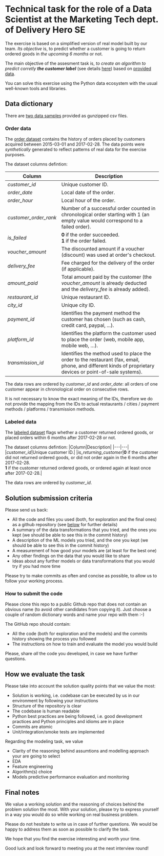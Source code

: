 # Technical task for the role of a Data Scientist at the Marketing Tech dept. of Delivery Hero SE

The exercise is based on a simplified version of real model built by our team. *Its objective* is, to predict whether a customer is going to return ordered goods in *the upcoming 6 months* or not.

The main objective of the assesment task is, *to create an algorithm to predict corretly **the customer label*** (see details [here](#Labeled-data)) based on [provided data](#Data-dictionary).

You can solve this exercise using the Python data ecosystem with the usual well-known tools and libraries.

## Data dictionary

There are [two data samples](./data/) provided as gunzipped csv files.

### Order data

The [order dataset](./data/machine_learning_challenge_order_data.csv.gz) contains the history of orders placed by customers acquired between 2015-03-01 and 2017-02-28. The data points were *synthetically* generated to reflect patterns of real data for the exercise purposes.

The dataset columns defintion:

|Column|Description|
|---|---|
|*customer_id*|Unique customer ID.|
|*order_date*|Local date of the order.|
|*order_hour*|Local hour of the order.|
|*customer_order_rank*|Number of a successful order counted in chronological order starting with 1 (an empty value would correspond to a failed order).|
|*is_failed*|**0** if the order succeeded.<br>**1** if the order failed.|
|*voucher_amount*|The discounted amount if a voucher (discount) was used at order's checkout.|
|*delivery_fee*|Fee charged for the delivery of the order (if applicable).|
|*amount_paid*|Total amount paid by the customer (the *voucher_amount* is already deducted and the *delivery_fee* is already added).|
|*restaurant_id*|Unique restaurant ID.|
|*city_id*|Unique city ID.|
|*payment_id*|Identifies the payment method the customer has chosen (such as cash, credit card, paypal, ...).|
|*platform_id*|Identifies the platform the customer used to place the order (web, mobile app, mobile web, …).|
|*transmission_id*|Identifies the method used to place the order to the restaurant (fax, email, phone, and different kinds of proprietary devices or point-of-sale systems).|

The data rows are ordered by *customer_id* and *order_date*: all orders of one customer appear in chronological order on consecutive rows.

It is not necessary to know the exact meaning of the IDs, therefore we do not provide the mapping from the IDs to actual restaurants / cities / payment methods / platforms / transmission methods.

### Labeled data

The [labeled dataset](./data/machine_learning_challenge_labeled_data.csv.gz) flags whether a customer returned ordered goods, or placed orders within 6 months after 2017-02-28 or not.

The dataset columns defintion:
|Column|Description|
|---|---|
|*customer_id*|Unique customer ID.|
|*is_returning_customer*|**0** if the customer did not returned ordered goods, or did not order again in the 6 months after 2017-02-28.<br>**1** if the customer returned ordered goods, or ordered again at least once after 2017-02-28.|

The data rows are ordered by *customer_id*.

## Solution submission criteria

Please send us back:

 - All the code and files you used (both, for exploration and the final ones) as a github repository (see [below](#How-to-submit-the-code) for further details)
 - A summary of the data transformations that you tried, and the ones you kept (we should be able to see this in the commit history)
 - A description of the ML models you tried, and the one you kept (we should be able to see this in the commit history)
 - A measurement of how good your models are (at least for the best one)
 - Any other findings on the data that you would like to share
 - Ideas about any further models or data transformations that you would try if you had more time

Please try to make commits as often and concise as possible, to allow us to follow your working process.

### How to submit the code

Please clone this repo to a public Github repo that does not contain an obvious name (to avoid other candidates from copying it). Just choose a couple of random dictionary words and name your repo with them :-)

The GitHub repo should contain:
 - All the code (both for exploration and the models) and the commits history showing the process you followed
 - The instructions on how to train and evaluate the model you would build

Please, share *all* the code you developed, in case we have further questions.

## How we evaluate the task

Please take into account the solution quality points that we value the most:

 - Solution is working, i.e. codebase can be executed by us in our environment by following your instructions
 - Structure of the repository is clear
 - The codebase is human readable
 - Python best practices are being followed, i.e. good development practices and Python principles and idioms are in place
 - Commits are atomic
 - Unit/integration/smoke tests are implemented

Regarding the modeling task, we value

 - Clarity of the reasoning behind assumtions and modelling approach your are going to select
 - EDA
 - Feature engineering
 - Algorithm(s) choice
 - Models predictive performance evaluation and monitoring

## Final notes

We value a working solution and the reasoning of choices behind the problem solution the most. With your solution, please try to express yourself in a way you would do so while working on real business problem.

Please do not hesitate to write us in case of further questions. We would be happy to address them as soon as possible to clarify the task.

We hope that you find the exercise interesting and worth your time.

Good luck and look forward to meeting you at the next interview round!
